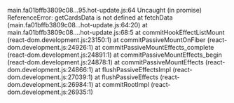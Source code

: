 main.fa01bffb3809c08…95.hot-update.js:64 Uncaught (in promise) 
ReferenceError: getCardsData is not defined
    at fetchData (main.fa01bffb3809c08…hot-update.js:64:20)
    at main.fa01bffb3809c08….hot-update.js:68:5
    at commitHookEffectListMount (react-dom.development.js:23150:1)
    at commitPassiveMountOnFiber (react-dom.development.js:24926:1)
    at commitPassiveMountEffects_complete (react-dom.development.js:24891:1)
    at commitPassiveMountEffects_begin (react-dom.development.js:24878:1)
    at commitPassiveMountEffects (react-dom.development.js:24866:1)
    at flushPassiveEffectsImpl (react-dom.development.js:27039:1)
    at flushPassiveEffects (react-dom.development.js:26984:1)
    at commitRootImpl (react-dom.development.js:26935:1)
